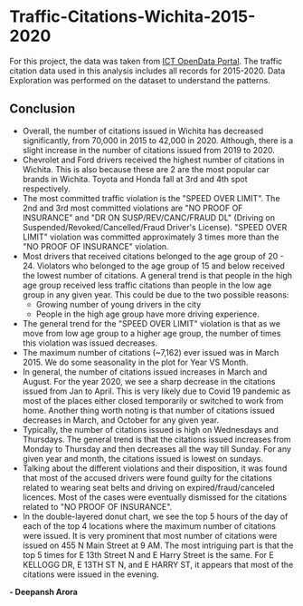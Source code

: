 # Traffic-Citations-Wichita-2015-2020

For this project, the data was taken from [ICT OpenData Portal](https://ict-opendata-cityofwichita.hub.arcgis.com/search?q=citations). The traffic citation data used in this analysis includes all records for 2015-2020. Data Exploration was performed on the dataset to understand the patterns. 

## Conclusion

- Overall, the number of citations issued in Wichita has decreased significantly, from 70,000 in 2015 to 42,000 in 2020. Although, there is a slight increase in the number of citations issued from 2019 to 2020.
- Chevrolet and Ford drivers received the highest number of citations in Wichita. This is also because these are 2 are the most popular car brands in Wichita. Toyota and Honda fall at 3rd and 4th spot respectively.
- The most committed traffic violation is the "SPEED OVER LIMIT". The 2nd and 3rd most committed violations are "NO PROOF OF INSURANCE" and "DR ON SUSP/REV/CANC/FRAUD DL" (Driving on Suspended/Revoked/Cancelled/Fraud Driver's License). "SPEED OVER LIMIT" violation was committed approximately 3 times more than the "NO PROOF OF INSURANCE" violation.
- Most drivers that received citations belonged to the age group of 20 - 24. Violators who belonged to the age group of 15 and below received the lowest number of citations. A general trend is that people in the high age group received less traffic citations than people in the low age group in any given year. This could be due to the two possible reasons:
    - Growing number of young drivers in the city
    - People in the high age group have more driving experience.
- The general trend for the "SPEED OVER LIMIT" violation is that as we move from low age group to a higher age group, the number of times this violation was issued decreases.
- The maximum number of citations (~7,162) ever issued was in March 2015. We do some seasonality in the plot for Year VS Month.
- In general, the number of citations issued increases in March and August. For the year 2020, we see a sharp decrease in the citations issued from Jan to April. This is very likely due to Covid 19 pandemic as most of the places either closed temporarily or switched to work from home. Another thing worth noting is that number of citations issued decreases in March, and October for any given year.
- Typically, the number of citations issued is high on Wednesdays and Thursdays. The general trend is that the citations issued increases from Monday to Thursday and then decreases all the way till Sunday. For any given year and month, the citations issued is lowest on sundays.
- Talking about the different violations and their disposition, it was found that most of the accused drivers were found guilty for the citations related to wearing seat belts and driving on expired/fraud/canceled licences. Most of the cases were eventually dismissed for the citations related to "NO PROOF OF INSURANCE".
- In the double-layered donut chart, we see the top 5 hours of the day of each of the top 4 locations where the maximum number of citations were issued. It is very prominent that most number of citations were issued on 455 N Main Street at 9 AM. The most intriguing part is that the top 5 times for E 13th Street N and E Harry Street is the same. For E KELLOGG DR, E 13TH ST N, and E HARRY ST, it appears that most of the citations were issued in the evening.

**- Deepansh Arora**
